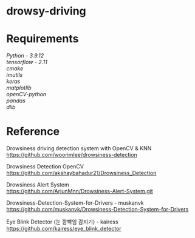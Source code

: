 # drowsy-driving

# Requirements
*Python - 3.9.12*   
*tensorflow - 2.11*   
*cmake*   
*imutils*   
*keras*   
*matplotlib*   
*openCV-python*   
*pandas*    
*dlib*  

# Reference
Drowsiness driving detection system with OpenCV & KNN   
https://github.com/woorimlee/drowsiness-detection

Drowsiness Detection OpenCV    
https://github.com/akshaybahadur21/Drowsiness_Detection

Drowsiness Alert System    
https://github.com/ArjunMnn/Drowsiness-Alert-System.git

Drowsiness-Detection-System-for-Drivers - muskanvk     
https://github.com/muskanvk/Drowsiness-Detection-System-for-Drivers

Eye Blink Detector (눈 깜빡임 감지기) - kairess    
https://github.com/kairess/eye_blink_detector
